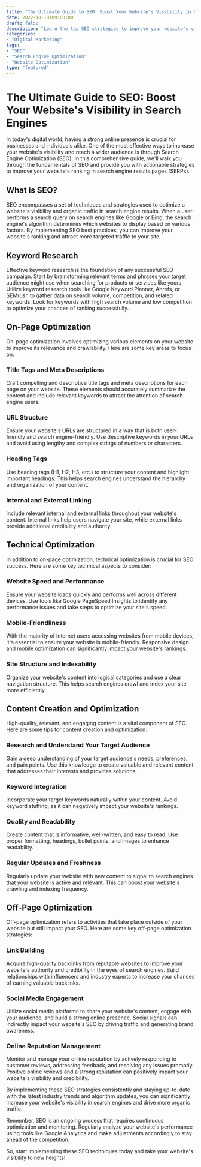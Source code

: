 ```yaml
---
title: "The Ultimate Guide to SEO: Boost Your Website's Visibility in Search Engines"
date: 2022-10-18T09:00:00
draft: false
description: "Learn the top SEO strategies to improve your website's visibility in search engines and drive more organic traffic."
categories:
- "Digital Marketing"
tags:
- "SEO"
- "Search Engine Optimization"
- "Website Optimization"
type: "featured"
---
```


# The Ultimate Guide to SEO: Boost Your Website's Visibility in Search Engines

In today's digital world, having a strong online presence is crucial for businesses and individuals alike. One of the most effective ways to increase your website's visibility and reach a wider audience is through Search Engine Optimization (SEO). In this comprehensive guide, we'll walk you through the fundamentals of SEO and provide you with actionable strategies to improve your website's ranking in search engine results pages (SERPs).

## What is SEO?

SEO encompasses a set of techniques and strategies used to optimize a website's visibility and organic traffic in search engine results. When a user performs a search query on search engines like Google or Bing, the search engine's algorithm determines which websites to display based on various factors. By implementing SEO best practices, you can improve your website's ranking and attract more targeted traffic to your site.

## Keyword Research

Effective keyword research is the foundation of any successful SEO campaign. Start by brainstorming relevant terms and phrases your target audience might use when searching for products or services like yours. Utilize keyword research tools like Google Keyword Planner, Ahrefs, or SEMrush to gather data on search volume, competition, and related keywords. Look for keywords with high search volume and low competition to optimize your chances of ranking successfully.

## On-Page Optimization

On-page optimization involves optimizing various elements on your website to improve its relevance and crawlability. Here are some key areas to focus on:

### Title Tags and Meta Descriptions

Craft compelling and descriptive title tags and meta descriptions for each page on your website. These elements should accurately summarize the content and include relevant keywords to attract the attention of search engine users.

### URL Structure

Ensure your website's URLs are structured in a way that is both user-friendly and search engine-friendly. Use descriptive keywords in your URLs and avoid using lengthy and complex strings of numbers or characters.

### Heading Tags

Use heading tags (H1, H2, H3, etc.) to structure your content and highlight important headings. This helps search engines understand the hierarchy and organization of your content.

### Internal and External Linking

Include relevant internal and external links throughout your website's content. Internal links help users navigate your site, while external links provide additional credibility and authority.

## Technical Optimization

In addition to on-page optimization, technical optimization is crucial for SEO success. Here are some key technical aspects to consider:

### Website Speed and Performance

Ensure your website loads quickly and performs well across different devices. Use tools like Google PageSpeed Insights to identify any performance issues and take steps to optimize your site's speed.

### Mobile-Friendliness

With the majority of internet users accessing websites from mobile devices, it's essential to ensure your website is mobile-friendly. Responsive design and mobile optimization can significantly impact your website's rankings.

### Site Structure and Indexability

Organize your website's content into logical categories and use a clear navigation structure. This helps search engines crawl and index your site more efficiently.

## Content Creation and Optimization

High-quality, relevant, and engaging content is a vital component of SEO. Here are some tips for content creation and optimization:

### Research and Understand Your Target Audience

Gain a deep understanding of your target audience's needs, preferences, and pain points. Use this knowledge to create valuable and relevant content that addresses their interests and provides solutions.

### Keyword Integration

Incorporate your target keywords naturally within your content. Avoid keyword stuffing, as it can negatively impact your website's rankings.

### Quality and Readability

Create content that is informative, well-written, and easy to read. Use proper formatting, headings, bullet points, and images to enhance readability.

### Regular Updates and Freshness

Regularly update your website with new content to signal to search engines that your website is active and relevant. This can boost your website's crawling and indexing frequency.

## Off-Page Optimization

Off-page optimization refers to activities that take place outside of your website but still impact your SEO. Here are some key off-page optimization strategies:

### Link Building

Acquire high-quality backlinks from reputable websites to improve your website's authority and credibility in the eyes of search engines. Build relationships with influencers and industry experts to increase your chances of earning valuable backlinks.

### Social Media Engagement

Utilize social media platforms to share your website's content, engage with your audience, and build a strong online presence. Social signals can indirectly impact your website's SEO by driving traffic and generating brand awareness.

### Online Reputation Management

Monitor and manage your online reputation by actively responding to customer reviews, addressing feedback, and resolving any issues promptly. Positive online reviews and a strong reputation can positively impact your website's visibility and credibility.

By implementing these SEO strategies consistently and staying up-to-date with the latest industry trends and algorithm updates, you can significantly increase your website's visibility in search engines and drive more organic traffic.

Remember, SEO is an ongoing process that requires continuous optimization and monitoring. Regularly analyze your website's performance using tools like Google Analytics and make adjustments accordingly to stay ahead of the competition.

So, start implementing these SEO techniques today and take your website's visibility to new heights!
